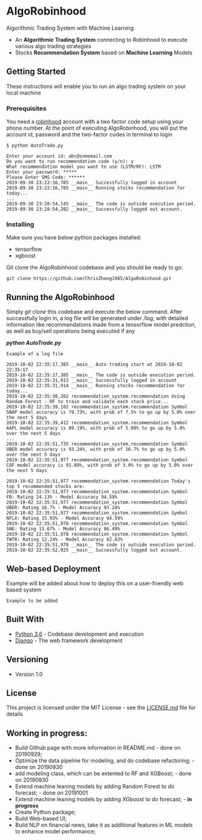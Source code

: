 # AlgoRobinhood

Algorithmic Trading System with Machine Learning

- An <strong>Algorithmic Trading System</strong> connecting to Robinhood to execute various algo trading strategies
- Stocks <strong>Recommendation System</strong> based on <strong>Machine Learning</strong> Models


## Getting Started

These instructions will enable you to run an algo trading system on your local machine

### Prerequisites

You need a [robinhood](https://robinhood.com/) account with a two factor code setup using your phone number. At the point of executing AlgoRobinhood, you will put the account id, password and the two-factor codes in terminal to login

```
$ python AutoTrade.py

Enter your account id: abc@somemail.com
Do you want to run recommendation code (y/n): y
What recommendation model you want to use (LSTM/RF): LSTM
Enter your password: *****
Please Enter SMS Code: ******
2019-09-30 23:22:16,785 __main__ Successfully logged in account
2019-09-30 23:22:16,785 __main__ Running stocks recommendation for today...
...
2019-09-30 23:28:54,145 __main__ The code is outside execution period.
2019-09-30 23:28:54,202 __main__ Successfully logged out account.
```

### Installing

Make sure you have below python packages installed:

- tensorflow
- xgboost


Git clone the AlgoRobinhood codebase and you should be ready to go:

```
git clone https://github.com/ChrisZheng1985/AlgoRobinhood.git
```

## Running the AlgoRobinhood

Simply <em>git clone</em> this codebase and execute the below command. After successfully login in, a log file will be generated under <em>/log</em>, with detailed information like recommendations made from a tensorflow model predction, as well as buy/sell operations being executed if any<br>

 <em><strong>python AutoTrade.py</strong></em>

```
Example of a log file

2019-10-02 22:35:17,385 __main__ Auto trading start at 2019-10-02 22:35:17
2019-10-02 22:35:17,385 __main__ The code is outside execution period.
2019-10-02 22:35:31,913 __main__ Successfully logged in account
2019-10-02 22:35:31,914 __main__ Running stocks recommendation for today...
2019-10-02 22:35:38,262 recommendation_system.recommendation Using Random Forest - RF to train and validate each stock price...
2019-10-02 22:35:39,102 recommendation_system.recommendation Symbol SNAP model accuracy is 79.73%, with prob of 7.5% to go up by 5.0% over the next 5 days 
2019-10-02 22:35:39,412 recommendation_system.recommendation Symbol AAPL model accuracy is 89.19%, with prob of 5.99% to go up by 5.0% over the next 5 days 
...
2019-10-02 22:35:51,735 recommendation_system.recommendation Symbol UBER model accuracy is 93.24%, with prob of 16.7% to go up by 5.0% over the next 5 days 
2019-10-02 22:35:51,977 recommendation_system.recommendation Symbol COF model accuracy is 91.89%, with prob of 3.0% to go up by 5.0% over the next 5 days 

2019-10-02 22:35:51,977 recommendation_system.recommendation Today's top 5 recommended stocks are: 
2019-10-02 22:35:51,977 recommendation_system.recommendation Symbol FB: Rating 24.13% - Model Accuracy 94.59%
2019-10-02 22:35:51,977 recommendation_system.recommendation Symbol UBER: Rating 16.7% - Model Accuracy 93.24%
2019-10-02 22:35:51,977 recommendation_system.recommendation Symbol NFLX: Rating 15.93% - Model Accuracy 94.59%
2019-10-02 22:35:51,978 recommendation_system.recommendation Symbol SNE: Rating 13.67% - Model Accuracy 86.49%
2019-10-02 22:35:51,978 recommendation_system.recommendation Symbol TWTR: Rating 12.24% - Model Accuracy 82.43%
2019-10-02 22:35:51,978 __main__ The code is outside execution period.
2019-10-02 22:35:52,025 __main__ Successfully logged out account.

```

## Web-based Deployment

Example will be added about how to deploy this on a user-friendly web based system

```
Example to be added
```

## Built With

* [Python 3.6](https://www.anaconda.com/distribution/) - Codebase development and execution
* [Django](https://www.djangoproject.com/) - The web framework development

## Versioning

- Version 1.0

## License

This project is licensed under the MIT License - see the [LICENSE.md](LICENSE.md) file for details

## Working in progress:

- Build Github page with more information in README.md - done on 20190929; <br>
- Optimize the data pipeline for modeling, and do codebase refactoring; - done on 20190930<br>
- add modeling class, which can be extented to RF and XGBoost; - done on 20190930<br>
- Extend machine leaning models by adding Random Forest to do forecast; - done on 20191001<br>
- Extend machine leaning models by adding XGboost to do forecast; - <strong>in progress</strong><br>
- Create Python package; <br>
- Build Web-based UI; <br>
- Build NLP on financial news, take it as additional features in ML models to enhance model performance; <br>



